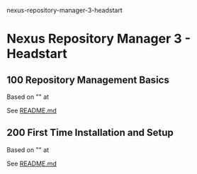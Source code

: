 nexus-repository-manager-3-headstart
# Nexus Repository Manager 3 - Headstart

## 100 Repository Management Basics

Based on "" at

See [README.md](./100/README.md)

## 200 First Time Installation and Setup

Based on "" at 

See [README.md](./200/README.md)


